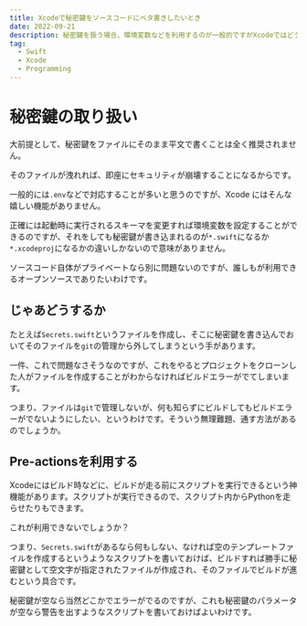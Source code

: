```yaml
---
title: Xcodeで秘密鍵をソースコードにベタ書きしたいとき
date: 2022-09-21
description: 秘密鍵を扱う場合、環境変数などを利用するのが一般的ですがXcodeではどうすればいいのか考えてみました
tag:
  - Swift
  - Xcode
  - Programming
---
```


# 秘密鍵の取り扱い

大前提として、秘密鍵をファイルにそのまま平文で書くことは全く推奨されません。

そのファイルが洩れれば、即座にセキュリティが崩壊することになるからです。

一般的には`.env`などで対応することが多いと思うのですが、Xcode にはそんな嬉しい機能がありません。

正確には起動時に実行されるスキーマを変更すれば環境変数を設定することができるのですが、それをしても秘密鍵が書き込まれるのが`*.swift`になるか`*.xcodeproj`になるかの違いしかないので意味がありません。

ソースコード自体がプライベートなら別に問題ないのですが、誰しもが利用できるオープンソースでありたいわけです。

## じゃあどうするか

たとえば`Secrets.swift`というファイルを作成し、そこに秘密鍵を書き込んでおいてそのファイルを`git`の管理から外してしまうという手があります。

一件、これで問題なさそうなのですが、これをやるとプロジェクトをクローンした人がファイルを作成することがわからなければビルドエラーがでてしまいます。

つまり、ファイルは`git`で管理しないが、何も知らずにビルドしてもビルドエラーがでないようにしたい、というわけです。そういう無理難題、通す方法があるのでしょうか。

## Pre-actionsを利用する

Xcodeにはビルド時などに、ビルドが走る前にスクリプトを実行できるという神機能があります。スクリプトが実行できるので、スクリプト内からPythonを走らせたりもできます。

これが利用できないでしょうか？

つまり、`Secrets.swift`があるなら何もしない、なければ空のテンプレートファイルを作成するというようなスクリプトを書いておけば、ビルドすれば勝手に秘密鍵として空文字が指定されたファイルが作成され、そのファイルでビルドが進むという具合です。

秘密鍵が空なら当然どこかでエラーがでるのですが、これも秘密鍵のパラメータが空なら警告を出すようなスクリプトを書いておけばよいわけです。